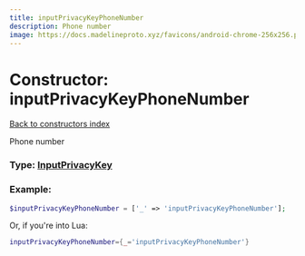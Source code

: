```yaml
---
title: inputPrivacyKeyPhoneNumber
description: Phone number
image: https://docs.madelineproto.xyz/favicons/android-chrome-256x256.png
---
```

# Constructor: inputPrivacyKeyPhoneNumber  
[Back to constructors index](index.md)



Phone number




### Type: [InputPrivacyKey](../types/InputPrivacyKey.md)


### Example:

```php
$inputPrivacyKeyPhoneNumber = ['_' => 'inputPrivacyKeyPhoneNumber'];
```  


Or, if you're into Lua:

```lua
inputPrivacyKeyPhoneNumber={_='inputPrivacyKeyPhoneNumber'}

```



